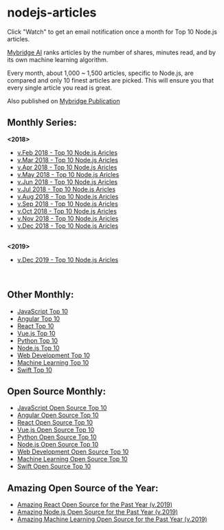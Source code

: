 # nodejs-articles

Click "Watch" to get an email notification once a month for Top 10 Node.js articles.

[Mybridge AI](https://www.mybridge.co) ranks articles by the number of shares, minutes read, and by its own machine learning algorithm.

Every month, about 1,000 ~ 1,500 articles, specific to Node.js, are compared and only 10 finest articles are picked. This will ensure you that every single article you read is great. 

Also published on [Mybridge Publication](https://medium.mybridge.co)


## Monthly Series:

<b><2018></b>
* [v.Feb 2018 - Top 10 Node.js Aricles](./src/02-2018.md)
* [v.Mar 2018 - Top 10 Node.js Aricles](./src/03-2018.md)
* [v.Apr 2018 - Top 10 Node.js Aricles](./src/04-2018.md)
* [v.May 2018 - Top 10 Node.js Aricles](./src/05-2018.md)
* [v.Jun 2018 - Top 10 Node.js Aricles](./src/06-2018.md)
* [v.Jul 2018 - Top 10 Node.js Aricles](./src/07-2018.md)
* [v.Aug 2018 - Top 10 Node.js Aricles](./src/08-2018.md)
* [v.Sep 2018 - Top 10 Node.js Aricles](./src/09-2018.md)
* [v.Oct 2018 - Top 10 Node.js Aricles](./src/10-2018.md)
* [v.Nov 2018 - Top 10 Node.js Aricles](./src/11-2018.md)
* [v.Dec 2018 - Top 10 Node.js Aricles](./src/12-2018.md)

<br>
<b><2019></b>
  
* [v.Dec 2019 - Top 10 Node.js Aricles](./src/05-2019.md)

<br>


## Other Monthly:
* [JavaScript Top 10](https://github.com/Mybridge/javascript-articles-monthly)
* [Angular Top 10](https://github.com/Mybridge/angular-articles)
* [React Top 10](https://github.com/Mybridge/react-articles-monthly)
* [Vue.js Top 10](https://github.com/Mybridge/vuejs-articles)
* [Python Top 10](https://github.com/Mybridge/python-articles)
* [Node.js Top 10](https://github.com/Mybridge/nodejs-articles)
* [Web Development Top 10](https://github.com/Mybridge/web-development-articles)
* [Machine Learning Top 10](https://github.com/Mybridge/machine-learning-articles)
* [Swift Top 10](https://github.com/Mybridge/swift-articles)

## Open Source Monthly:
* [JavaScript Open Source Top 10](https://github.com/Mybridge/javascript-open-source)
* [Angular Open Source Top 10](https://github.com/Mybridge/angular-open-source)
* [React Open Source Top 10](https://github.com/Mybridge/reactjs-open-source)
* [Vue.js Open Source Top 10](https://github.com/Mybridge/vuejs-open-source)
* [Python Open Source Top 10](https://github.com/Mybridge/python-open-source)
* [Node.js Open Source Top 10](https://github.com/Mybridge/nodejs-open-source)
* [Web Development Open Source Top 10](https://github.com/Mybridge/web-development-articles)
* [Machine Learning Open Source Top 10](https://github.com/Mybridge/machine-learning-open-source)
* [Swift Open Source Top 10](https://github.com/Mybridge/swift-open-source)


## Amazing Open Source of the Year:
* [Amazing React Open Source for the Past Year (v.2019)](https://github.com/Mybridge/amazing-react-opensource-2019)
* [Amazing Node.js Open Source for the Past Year (v.2019)](https://github.com/Mybridge/amazing-node-opensource-2019)
* [Amazing Machine Learning Open Source for the Past Year (v.2019)](https://github.com/Mybridge/amazing-machine-learning-opensource-2019)


